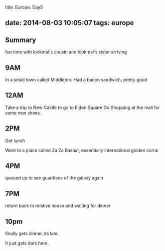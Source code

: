 title: Europe: Day5

date: 2014-08-03 10:05:07
tags: europe
---

Summary
---
fun time with lookmai's cousin and lookmai's sister arriving

9AM
---
In a small town called Middleton.
Had a bacon sandwich, pretty good

12AM
---
Take a trip to New Castle to go to Eldon Square
Go Shopping at the mall for some new shoes.


2PM
---
Get lunch

Went to a place called Za Za Bazaar, essentially international golden corral


4PM
---

queued up to see guardians of the galaxy again

7PM
---
return back to relative house and waiting for dinner

10pm
---
finally gets dinner, its late.

It just gets dark here.
